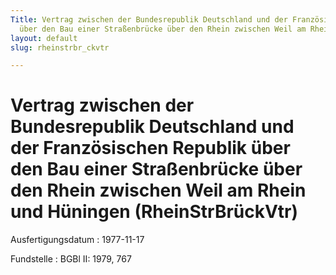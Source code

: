 ```yaml
---
Title: Vertrag zwischen der Bundesrepublik Deutschland und der Französischen Republik
  über den Bau einer Straßenbrücke über den Rhein zwischen Weil am Rhein und Hüningen
layout: default
slug: rheinstrbr_ckvtr

---
```


# Vertrag zwischen der Bundesrepublik Deutschland und der Französischen Republik über den Bau einer Straßenbrücke über den Rhein zwischen Weil am Rhein und Hüningen (RheinStrBrückVtr)

Ausfertigungsdatum
:   1977-11-17

Fundstelle
:   BGBl II: 1979, 767

